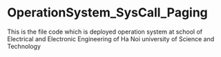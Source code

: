 # OperationSystem_SysCall_Paging
This is the file code which is deployed operation system at school of Electrical and Electronic Engineering of Ha Noi university of Science and Technology
